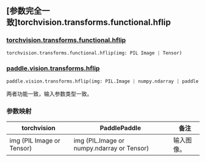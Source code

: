 ## [参数完全一致]torchvision.transforms.functional.hflip

### [torchvision.transforms.functional.hflip](https://pytorch.org/vision/main/generated/torchvision.transforms.functional.hflip.html)

```python
torchvision.transforms.functional.hflip(img: PIL Image | Tensor)
```

### [paddle.vision.transforms.hflip](https://www.paddlepaddle.org.cn/documentation/docs/zh/develop/api/paddle/vision/transforms/hflip_cn.html)

```python
paddle.vision.transforms.hflip(img: PIL.Image | numpy.ndarray | paddle.Tensor)
```

两者功能一致，输入参数类型一致。

### 参数映射

| torchvision | PaddlePaddle | 备注                                                         |
| ---------------------------------------- | -------------------------------- | ------------------------------------------------------------ |
| img (PIL Image or Tensor)                | img (PIL.Image or numpy.ndarray or Tensor) | 输入图像。 |
